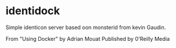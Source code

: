 identidock
===========

Simple identicon server based oon monsterid from kevin Gaudin.

From "Using Docker" by Adrian Mouat Published by 0'Reilly Media
